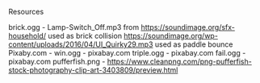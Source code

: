 Resources

brick.ogg - Lamp-Switch_Off.mp3 from https://soundimage.org/sfx-household/ used as brick collision
https://soundimage.org/wp-content/uploads/2016/04/UI_Quirky29.mp3 used as paddle bounce
Pixaby.com - 
win.ogg - pixabay.com 
triple.ogg - pixabay.com
fail.ogg - pixabay.com
pufferfish.png - https://www.cleanpng.com/png-pufferfish-stock-photography-clip-art-3403809/preview.html

